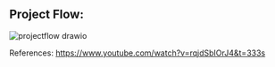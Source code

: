Project Flow:
-----------

![projectflow drawio](https://user-images.githubusercontent.com/40859584/171843831-101db206-9b04-487c-90a1-41e4066c8c3d.png)


References: 
https://www.youtube.com/watch?v=rqjdSbIOrJ4&t=333s

